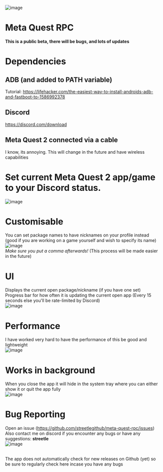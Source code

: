 ![image](https://github.com/streetlegithub/meta-quest-rpc/assets/88948099/9545edd8-b8b6-46ab-acc7-58bb0d545d0d)<br>

# Meta Quest RPC

**This is a public beta, there will be bugs, and lots of updates**

# Dependencies
## ADB (and added to PATH variable)
Tutorial: https://lifehacker.com/the-easiest-way-to-install-androids-adb-and-fastboot-to-1586992378
## Discord
https://discord.com/download<br>
## Meta Quest 2 connected via a cable
I know, its annoying. This will change in the future and have wireless capabilities

# Set current Meta Quest 2 app/game to your Discord status.<br>
![image](https://github.com/streetlegithub/meta-quest-rpc/assets/88948099/4ff8bfa4-7125-43aa-ab38-14d00cdd488b)<br>

# Customisable
You can set package names to have nicknames on your profile instead (good if you are working on a game yourself and wish to specify its name)<br>
![image](https://github.com/streetlegithub/meta-quest-rpc/assets/88948099/254e5a8d-0db3-4328-bf6d-9a92ad9fd7ed)<br>
*Make sure you put a comma afterwards!*
(This process will be made easier in the future)

# UI
Displays the current open package/nickname (if you have one set)<br>
Progress bar for how often it is updating the current open app (Every 15 seconds else you'll be rate-limited by Discord)<br>
![image](https://github.com/streetlegithub/meta-quest-rpc/assets/88948099/e2ceb0ac-7eb3-4a76-b8ea-89ad9382e338)<br>

# Performance
I have worked very hard to have the performance of this be good and lightweight<br>
![image](https://github.com/streetlegithub/meta-quest-rpc/assets/88948099/ffc273b2-d36b-4396-ae21-976c498e3951)<br>

# Works in background
When you close the app it will hide in the system tray where you can either show it or quit the app fully<br>
![image](https://github.com/streetlegithub/meta-quest-rpc/assets/88948099/6f1f3bc6-9072-4f3c-aaea-54ee64246a9a)<br>

# Bug Reporting
Open an issue (https://github.com/streetlegithub/meta-quest-rpc/issues)<br>
Also contact me on discord if you encounter any bugs or have any suggestions: **streetle**<br>
![image](https://github.com/streetlegithub/meta-quest-rpc/assets/88948099/ffacb5a1-c955-424e-be38-1eb37010e445)<br>
<br>

The app does not automatically check for new releases on Github (yet) so be sure to regularly check here incase you have any bugs
